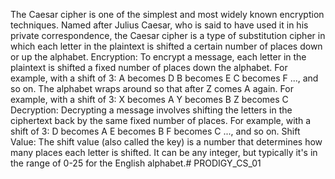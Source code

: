 The Caesar cipher is one of the simplest and most widely known encryption techniques. Named after Julius Caesar, who is said to have used it in his private correspondence, the Caesar cipher is a type of substitution cipher in which each letter in the plaintext is shifted a certain number of places down or up the alphabet.
Encryption:
To encrypt a message, each letter in the plaintext is shifted a fixed number of places down the alphabet. For example, with a shift of 3:
A becomes D
B becomes E
C becomes F
..., and so on.
The alphabet wraps around so that after Z comes A again. For example, with a shift of 3:
X becomes A
Y becomes B
Z becomes C
Decryption:
Decrypting a message involves shifting the letters in the ciphertext back by the same fixed number of places. For example, with a shift of 3:
D becomes A
E becomes B
F becomes C
..., and so on.
Shift Value:
The shift value (also called the key) is a number that determines how many places each letter is shifted. It can be any integer, but typically it's in the range of 0-25 for the English alphabet.# PRODIGY_CS_01
